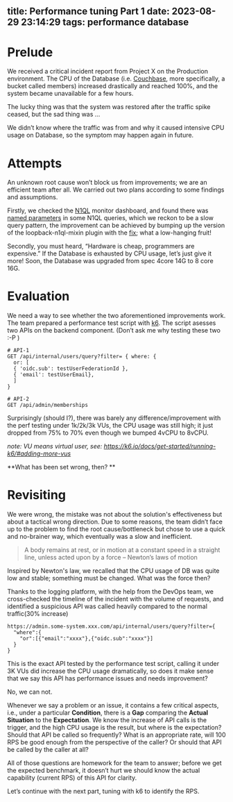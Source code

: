 title: Performance tuning Part 1
date: 2023-08-29 23:14:29
tags: performance database
---

# Prelude
We received a critical incident report from Project X on the Production environment. The CPU of the Database (i.e. [Couchbase](https://www.couchbase.com/), more specifically, a bucket called members) increased drastically and reached 100%, and the system became unavailable for a few hours.

The lucky thing was that the system was restored after the traffic spike ceased, but the sad thing was ...

We didn’t know where the traffic was from and why it caused intensive CPU usage on Database, so the symptom may happen again in future.

 
<!-- more -->
# Attempts
An unknown root cause won’t block us from improvements; we are an efficient team after all. We carried out two plans according to some findings and assumptions.

Firstly, we checked the [N1QL](https://query-tutorial.couchbase.com/tutorial/#1) monitor dashboard, and found there was [named parameters](https://docs.couchbase.com/server/current/n1ql/n1ql-rest-api/exnamed.html) in some N1QL queries, which we reckon to be a slow query pattern, the improvement can be achieved by bumping up the version of the loopback-n1ql-mixin plugin with the [fix](https://github.com/Wiredcraft/loopback-n1ql-mixin/pull/53); what a low-hanging fruit! 

Secondly, you must heard, “Hardware is cheap, programmers are expensive.” If the Database is exhausted by CPU usage, let’s just give it more! Soon, the Database was upgraded from spec  4core 14G to  8 core 16G.

 
# Evaluation
We need a way to see whether the two aforementioned improvements work. The team prepared a performance test script with [k6](https://k6.io/). The script asesses two APIs on the backend component. (Don’t ask me why testing these two :-P )


```
# API-1
GET /api/internal/users/query?filter= { where: {
  or: [
  { 'oidc.sub': testUserFederationId },
  { 'email': testUserEmail},
  ]
}
```
```
# API-2
GET /api/admin/memberships
```
 

Surprisingly (should I?), there was barely any difference/improvement with the perf testing under 1k/2k/3k VUs, the CPU usage was still high; it just dropped from 75% to 70% even though we bumped 4vCPU to 8vCPU.

*note: VU means virtual user, see: https://k6.io/docs/get-started/running-k6/#adding-more-vus*
 

**What has been set wrong, then? **
 

# Revisiting
We were wrong, the mistake was not about the solution's effectiveness but about a tactical wrong direction. Due to some reasons, the team didn’t face up to the problem to find the root cause/bottleneck but chose to use a quick and no-brainer way, which eventually was a slow and inefficient.

> A body remains at rest, or in motion at a constant speed in a straight line, unless acted upon by a force 
> – Newton’s laws of motion

Inspired by Newton's law, we recalled that the CPU usage of DB was quite low and stable; something must be changed. What was the force then?


Thanks to the logging platform, with the help from the DevOps team, we cross-checked the timeline of the incident with the volume of requests, and identified a suspicious API was called heavily compared to the normal traffic(30% increase)
```
https://admin.some-system.xxx.com/api/internal/users/query?filter={
  "where":{
    "or":[{"email":"xxxx"},{"oidc.sub":"xxxx"}]
  }
}
```
This is the exact API tested by the performance test script,  calling it under 3K VUs did increase the CPU usage dramatically, so does it make sense that we say this API has performance issues and needs improvement?

 

No, we can not. 

Whenever we say a problem or an issue, it contains a few critical aspects, i.e., under a particular **Condition**, there is a **Gap** comparing the **Actual Situation** to the **Expectation**.
We know the increase of API calls is the trigger, and the high CPU usage is the result, but where is the expectation? Should that API be called so frequently? What is an appropriate rate,  will 100 RPS be good enough from the perspective of the caller? Or should that API be called by the caller at all?

 
All of those questions are homework for the team to answer; before we get the expected benchmark, it doesn’t hurt we should know the actual capability (current RPS) of this API for clarity.

Let’s continue with the next part, tuning with k6 to identify the RPS.

